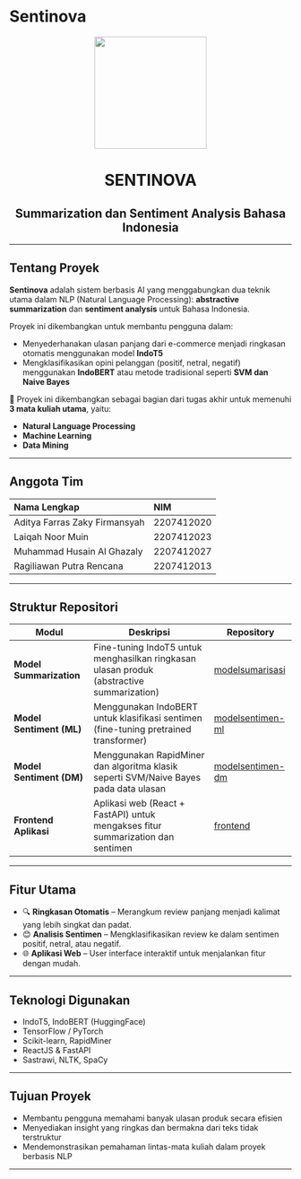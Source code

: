 # Sentinova

<div align="center">
  <img src="https://github.com/Sentinova-Summarization-Sentiment/.github/blob/main/sentinova-logo.png?raw=true" width="200">
  <h1 align="center">SENTINOVA</h1>
  <h2 align="center">Summarization dan Sentiment Analysis Bahasa Indonesia</h2>
</div>

---

## Tentang Proyek

**Sentinova** adalah sistem berbasis AI yang menggabungkan dua teknik utama dalam NLP (Natural Language Processing): **abstractive summarization** dan **sentiment analysis** untuk Bahasa Indonesia.

Proyek ini dikembangkan untuk membantu pengguna dalam:
- Menyederhanakan ulasan panjang dari e-commerce menjadi ringkasan otomatis menggunakan model **IndoT5**
- Mengklasifikasikan opini pelanggan (positif, netral, negatif) menggunakan **IndoBERT** atau metode tradisional seperti **SVM dan Naive Bayes**

📘 Proyek ini dikembangkan sebagai bagian dari tugas akhir untuk memenuhi **3 mata kuliah utama**, yaitu:
- **Natural Language Processing**
- **Machine Learning**
- **Data Mining**

---

## Anggota Tim

| Nama Lengkap                    | NIM           |
| :----------------------------- | :------------ |
| Aditya Farras Zaky Firmansyah | 2207412020    |
| Laiqah Noor Muin               | 2207412023    |
| Muhammad Husain Al Ghazaly    | 2207412027    |
| Ragiliawan Putra Rencana      | 2207412013    |

---

## Struktur Repositori

| Modul                  | Deskripsi                                                                                  | Repository                                                                                   |
|------------------------|---------------------------------------------------------------------------------------------|----------------------------------------------------------------------------------------------|
| **Model Summarization**| Fine-tuning IndoT5 untuk menghasilkan ringkasan ulasan produk (abstractive summarization) | [modelsumarisasi](https://github.com/Sentinova-Summarization-Sentiment/modelsumarisasi)     |
| **Model Sentiment (ML)** | Menggunakan IndoBERT untuk klasifikasi sentimen (fine-tuning pretrained transformer)       | [modelsentimen-ml](https://github.com/Sentinova-Summarization-Sentiment/modelsentimen-ml)   |
| **Model Sentiment (DM)** | Menggunakan RapidMiner dan algoritma klasik seperti SVM/Naive Bayes pada data ulasan      | [modelsentimen-dm](https://github.com/Sentinova-Summarization-Sentiment/modelsentimen-dm)   |
| **Frontend Aplikasi**  | Aplikasi web (React + FastAPI) untuk mengakses fitur summarization dan sentimen            | [frontend](https://github.com/Sentinova-Summarization-Sentiment/frontend)                   |

---

## Fitur Utama

- 🔍 **Ringkasan Otomatis** – Merangkum review panjang menjadi kalimat yang lebih singkat dan padat.
- 😊 **Analisis Sentimen** – Mengklasifikasikan review ke dalam sentimen positif, netral, atau negatif.
- 🌐 **Aplikasi Web** – User interface interaktif untuk menjalankan fitur dengan mudah.

---

## Teknologi Digunakan

- IndoT5, IndoBERT (HuggingFace)
- TensorFlow / PyTorch
- Scikit-learn, RapidMiner
- ReactJS & FastAPI
- Sastrawi, NLTK, SpaCy

---

## Tujuan Proyek

- Membantu pengguna memahami banyak ulasan produk secara efisien
- Menyediakan insight yang ringkas dan bermakna dari teks tidak terstruktur
- Mendemonstrasikan pemahaman lintas-mata kuliah dalam proyek berbasis NLP

---

